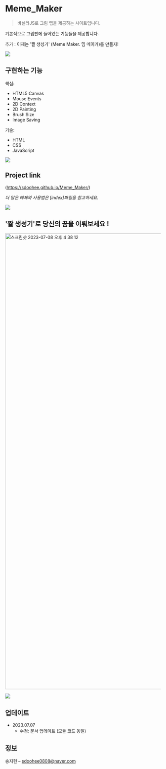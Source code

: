 # Meme_Maker
> 바닐라JS로 그림 앱을 제공하는 사이트입니다.


기본적으로 그립판에 들어있는 기능들을 제공합니다.

추가 : 이제는 '짤 생성기' (Meme Maker. 밈 메이커)를 만들자!

![](../header.png)

## 구현하는 기능

핵심:

- HTML5 Canvas
- Mouse Events
- 2D Context
- 2D Painting
- Brush Size
- Image Saving

기술:

- HTML
- CSS
- JavaScript

![](../header.png)
## Project link
(https://sdoohee.github.io/Meme_Maker/)

_더 많은 예제와 사용법은 [index]파일을 참고하세요._

![](../header.png)
## '짤 생성기'로 당신의 꿈을 이뤄보세요 !
<img width="1470" alt="스크린샷 2023-07-08 오후 4 38 12" src="https://github.com/sdoohee/Meme_Maker/assets/90372242/674f53f9-3a20-45f4-8354-f262a72d60fa">

![](../header.png)
## 업데이트

* 2023.07.07
    * 수정: 문서 업데이트 (모듈 코드 동일)

## 정보

송지현 – sdoohee0808@naver.com


<!-- Markdown link & img dfn's -->
[npm-image]: https://img.shields.io/npm/v/datadog-metrics.svg?style=flat-square
[npm-url]: https://npmjs.org/package/datadog-metrics
[npm-downloads]: https://img.shields.io/npm/dm/datadog-metrics.svg?style=flat-square
[travis-image]: https://img.shields.io/travis/dbader/node-datadog-metrics/master.svg?style=flat-square
[travis-url]: https://travis-ci.org/dbader/node-datadog-metrics
[wiki]: https://github.com/yourname/yourproject/wiki
